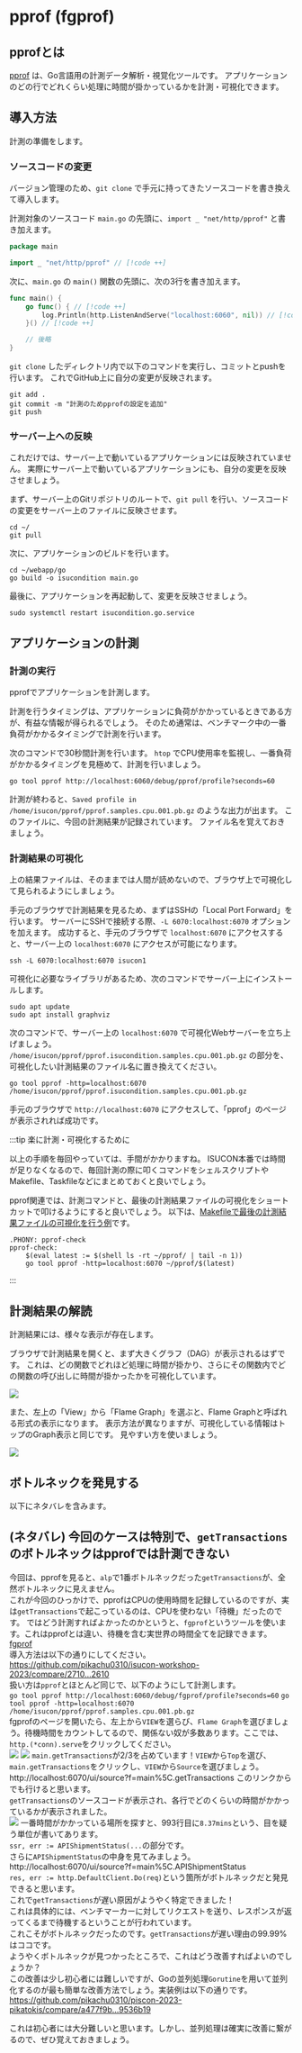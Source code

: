 # pprof (fgprof)

## pprofとは

[pprof](https://pkg.go.dev/net/http/pprof) は、Go言語用の計測データ解析・視覚化ツールです。
アプリケーションのどの行でどれくらい処理に時間が掛かっているかを計測・可視化できます。

## 導入方法

計測の準備をします。

### ソースコードの変更

バージョン管理のため、`git clone` で手元に持ってきたソースコードを書き換えて導入します。

計測対象のソースコード `main.go` の先頭に、`import _ "net/http/pprof"` と書き加えます。

```go
package main

import _ "net/http/pprof" // [!code ++]
```

次に、`main.go` の `main()` 関数の先頭に、次の3行を書き加えます。

```go
func main() {
	go func() { // [!code ++]
		log.Println(http.ListenAndServe("localhost:6060", nil)) // [!code ++]
	}() // [!code ++]

	// 後略
}
```

`git clone` したディレクトリ内で以下のコマンドを実行し、コミットとpushを行います。
これでGitHub上に自分の変更が反映されます。

```shell
git add .
git commit -m "計測のためpprofの設定を追加"
git push
```

### サーバー上への反映

これだけでは、サーバー上で動いているアプリケーションには反映されていません。
実際にサーバー上で動いているアプリケーションにも、自分の変更を反映させましょう。

まず、サーバー上のGitリポジトリのルートで、`git pull` を行い、ソースコードの変更をサーバー上のファイルに反映させます。

```shell
cd ~/
git pull
```

次に、アプリケーションのビルドを行います。

<!-- TODO: 正しいディレクトリとバイナリ名が分からないので書いて -->
```shell
cd ~/webapp/go
go build -o isucondition main.go
```

最後に、アプリケーションを再起動して、変更を反映させましょう。

```shell
sudo systemctl restart isucondition.go.service
```

## アプリケーションの計測

### 計測の実行

pprofでアプリケーションを計測します。

計測を行うタイミングは、アプリケーションに負荷がかかっているときである方が、有益な情報が得られるでしょう。
そのため通常は、ベンチマーク中の一番負荷がかかるタイミングで計測を行います。

次のコマンドで30秒間計測を行います。
`htop` でCPU使用率を監視し、一番負荷がかかるタイミングを見極めて、計測を行いましょう。

```shell
go tool pprof http://localhost:6060/debug/pprof/profile?seconds=60
```

計測が終わると、`Saved profile in /home/isucon/pprof/pprof.samples.cpu.001.pb.gz` のような出力が出ます。
このファイルに、今回の計測結果が記録されています。
ファイル名を覚えておきましょう。

### 計測結果の可視化

上の結果ファイルは、そのままでは人間が読めないので、ブラウザ上で可視化して見られるようにしましょう。

手元のブラウザで計測結果を見るため、まずはSSHの「Local Port Forward」を行います。
サーバーにSSHで接続する際、`-L 6070:localhost:6070` オプションを加えます。
成功すると、手元のブラウザで `localhost:6070` にアクセスすると、サーバー上の `localhost:6070` にアクセスが可能になります。

```shell
ssh -L 6070:localhost:6070 isucon1
```

可視化に必要なライブラリがあるため、次のコマンドでサーバー上にインストールします。
```shell
sudo apt update
sudo apt install graphviz
```

次のコマンドで、サーバー上の `localhost:6070` で可視化Webサーバーを立ち上げましょう。
`/home/isucon/pprof/pprof.isucondition.samples.cpu.001.pb.gz` の部分を、可視化したい計測結果のファイル名に置き換えてください。

```shell
go tool pprof -http=localhost:6070 /home/isucon/pprof/pprof.isucondition.samples.cpu.001.pb.gz
```

手元のブラウザで `http://localhost:6070` にアクセスして、「pprof」のページが表示されれば成功です。

:::tip 楽に計測・可視化するために

以上の手順を毎回やっていては、手間がかかりますね。
ISUCON本番では時間が足りなくなるので、毎回計測の際に叩くコマンドをシェルスクリプトやMakefile、Taskfileなどにまとめておくと良いでしょう。

pprof関連では、計測コマンドと、最後の計測結果ファイルの可視化をショートカットで叩けるようにすると良いでしょう。
以下は、[Makefileで最後の計測結果ファイルの可視化を行う例](https://github.com/oribe1115/traP-isucon-newbie-handson2022/blob/410826d2de077e33a851deea173f27b6bffb7e75/Makefile#L54)です。

```make
.PHONY: pprof-check
pprof-check:
	$(eval latest := $(shell ls -rt ~/pprof/ | tail -n 1))
	go tool pprof -http=localhost:6070 ~/pprof/$(latest)
```

:::

## 計測結果の解読

計測結果には、様々な表示が存在します。

ブラウザで計測結果を開くと、まず大きくグラフ（DAG）が表示されるはずです。
これは、どの関数でどれほど処理に時間が掛かり、さらにその関数内でどの関数の呼び出しに時間が掛かったかを可視化しています。

![](3-img/img.png)

また、左上の「View」から「Flame Graph」を選ぶと、Flame Graphと呼ばれる形式の表示になります。
表示方法が異なりますが、可視化している情報はトップのGraph表示と同じです。
見やすい方を使いましょう。

![](3-img/img-2.png)

## ボトルネックを発見する
以下にネタバレを含みます。

## (ネタバレ) 今回のケースは特別で、`getTransactions`のボトルネックはpprofでは計測できない
今回は、pprofを見ると、`alp`で1番ボトルネックだった`getTransactions`が、全然ボトルネックに見えません。  
これが今回のひっかけで、pprofはCPUの使用時間を記録しているのですが、実は`getTransactions`で起こっているのは、CPUを使わない「待機」だったのです。
ではどう計測すればよかったのかというと、`fgprof`というツールを使います。これはpprofとは違い、待機を含む実世界の時間全てを記録できます。  
[fgprof](https://github.com/felixge/fgprof)  
導入方法は以下の通りにしてください。  
https://github.com/pikachu0310/isucon-workshop-2023/compare/2710...2610  
扱い方は`pprof`とほとんど同じで、以下のようにして計測します。  
`go tool pprof http://localhost:6060/debug/fgprof/profile?seconds=60`
`go tool pprof -http=localhost:6070 /home/isucon/pprof/pprof.samples.cpu.001.pb.gz`  
fgprofのページを開いたら、左上から`VIEW`を選らび、`Flame Graph`を選びましょう。待機時間をカウントしてるので、関係ない奴が多数あります。ここでは、`http.(*conn).serve`をクリックしてください。  
![](4-img/img.png)
![](4-img/img-2.png)
`main.getTransactions`が2/3を占めています！`VIEW`から`Top`を選び、`main.getTransactions`をクリックし、`VIEW`から`Source`を選びましょう。  
http://localhost:6070/ui/source?f=main%5C.getTransactions このリンクからでも行けると思います。  
`getTransactions`のソースコードが表示され、各行でどのくらいの時間がかかっているかが表示されました。  
![](4-img/img-3.png)
一番時間がかかっている場所を探すと、993行目に`8.37mins`という、目を疑う単位が書いてあります。  
`ssr, err := APIShipmentStatus(...`の部分です。  
さらに`APIShipmentStatus`の中身を見てみましょう。  
http://localhost:6070/ui/source?f=main%5C.APIShipmentStatus  
`res, err := http.DefaultClient.Do(req)`という箇所がボトルネックだと発見できると思います。  
これで`getTransactions`が遅い原因がようやく特定できました！  
これは具体的には、ベンチマーカーに対してリクエストを送り、レスポンスが返ってくるまで待機するということが行われています。  
これこそがボトルネックだったのです。`getTransactions`が遅い理由の99.99%はココです。  
ようやくボトルネックが見つかったところで、これはどう改善すればよいのでしょうか？  
この改善は少し初心者には難しいですが、Goの並列処理`Gorutine`を用いて並列化するのが最も簡単な改善方法でしょう。実装例は以下の通りです。  
https://github.com/pikachu0310/piscon-2023-pikatokis/compare/a477f9b...9536b19  

これは初心者には大分難しいと思います。しかし、並列処理は確実に改善に繋がるので、ぜひ覚えておきましょう。
